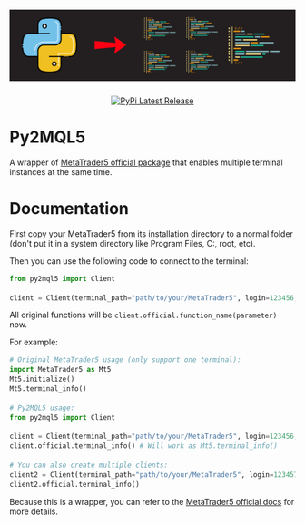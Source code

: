 <h1 align="center">
    <img src="https://raw.githubusercontent.com/coke5151/py2mql5/ecf0008423672603f08dd4e47445265a9551eee2/assets/github_banner.svg" alt="Py2MQL5 banner">
</h1>

<div align="center">
  <a href="https://pypi.org/project/py2mql5/">
    <img src="https://img.shields.io/pypi/v/py2mql5.svg" alt="PyPi Latest Release"/>
  </a>
</div>

# Py2MQL5
A wrapper of [MetaTrader5 official package](https://pypi.org/project/MetaTrader5/) that enables multiple terminal instances at the same time.

# Documentation

First copy your MetaTrader5 from its installation directory to a normal folder (don't put it in a system directory like Program Files, C:, root, etc).

Then you can use the following code to connect to the terminal:

```python
from py2mql5 import Client

client = Client(terminal_path="path/to/your/MetaTrader5", login=123456, password="password", server="server-demo")
```
All original functions will be `client.official.function_name(parameter)` now.

For example:

```python
# Original MetaTrader5 usage (only support one terminal):
import MetaTrader5 as Mt5
Mt5.initialize()
Mt5.terminal_info()

# Py2MQL5 usage:
from py2mql5 import Client

client = Client(terminal_path="path/to/your/MetaTrader5", login=123456, password="password", server="server-demo") # must provide login and password, and portable mode will be True
client.official.terminal_info() # Will work as Mt5.terminal_info()

# You can also create multiple clients:
client2 = Client(terminal_path="path/to/your/MetaTrader5", login=123457, password="password2", server="server-demo")
client2.official.terminal_info() 
```

Because this is a wrapper, you can refer to the [MetaTrader5 official docs](https://www.mql5.com/en/docs/python_metatrader5) for more details. 
